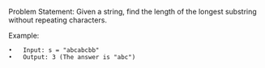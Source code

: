 Problem Statement: Given a string, find the length of the longest substring without repeating characters.

Example:

	•	Input: s = "abcabcbb"
	•	Output: 3 (The answer is "abc")